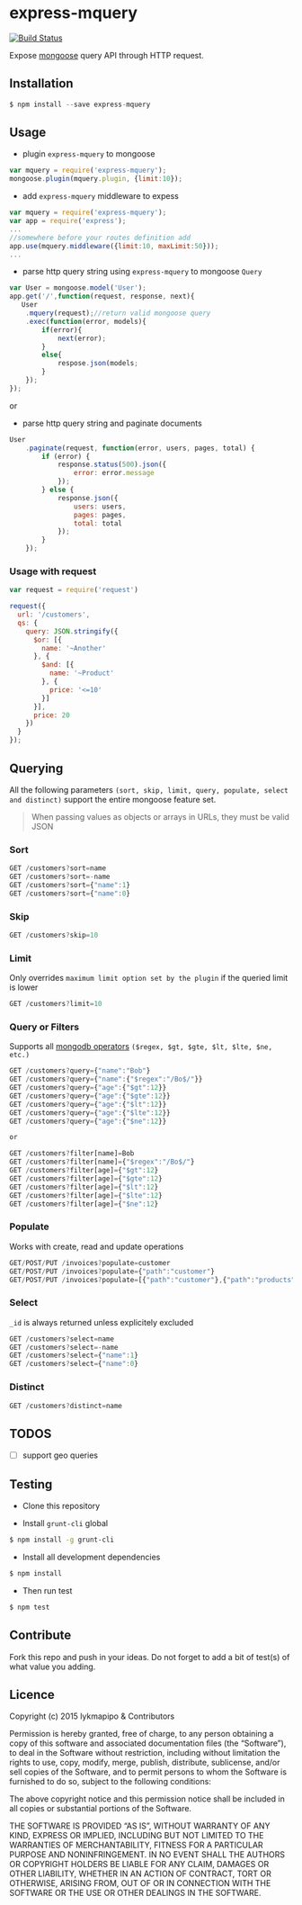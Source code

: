 express-mquery
====================

[![Build Status](https://travis-ci.org/lykmapipo/express-mquery.svg?branch=master)](https://travis-ci.org/lykmapipo/express-mquery)

Expose [mongoose](https://github.com/Automattic/mongoose) query API through HTTP request.

## Installation
```js
$ npm install --save express-mquery
```

## Usage
- plugin `express-mquery` to mongoose
```js
var mquery = require('express-mquery');
mongoose.plugin(mquery.plugin, {limit:10});
```

- add `express-mquery` middleware to expess
```js
var mquery = require('express-mquery');
var app = require('express');
...
//somewhere before your routes definition add
app.use(mquery.middleware({limit:10, maxLimit:50}));
...

```

- parse http query string using `express-mquery` to mongoose `Query`
```js
var User = mongoose.model('User');
app.get('/',function(request, response, next){
   User
    .mquery(request);//return valid mongoose query
    .exec(function(error, models){
        if(error){
            next(error);
        }
        else{
            respose.json(models;
        }
    }); 
});
```
or

- parse http query string and paginate documents
```js
User
    .paginate(request, function(error, users, pages, total) {
        if (error) {
            response.status(500).json({
                error: error.message
            });
        } else {
            response.json({
                users: users,
                pages: pages,
                total: total
            });
        }
    });
```

### Usage with request
```js
var request = require('request')

request({
  url: '/customers',
  qs: {
    query: JSON.stringify({
      $or: [{
        name: '~Another'
      }, {
        $and: [{
          name: '~Product'
        }, {
          price: '<=10'
        }]
      }],
      price: 20
    })
  }
});
```

## Querying
All the following parameters `(sort, skip, limit, query, populate, select and distinct)` support the entire mongoose feature set.

>When passing values as objects or arrays in URLs, they must be valid JSON

### Sort
```js
GET /customers?sort=name
GET /customers?sort=-name
GET /customers?sort={"name":1}
GET /customers?sort={"name":0}
```

### Skip
```js
GET /customers?skip=10
```

### Limit
Only overrides `maximum limit option set by the plugin` if the queried limit is lower
```js
GET /customers?limit=10
```

### Query or Filters
Supports all [mongodb operators](https://docs.mongodb.com/manual/reference/operator/query/) `($regex, $gt, $gte, $lt, $lte, $ne, etc.)`

```js
GET /customers?query={"name":"Bob"}
GET /customers?query={"name":{"$regex":"/Bo$/"}}
GET /customers?query={"age":{"$gt":12}}
GET /customers?query={"age":{"$gte":12}}
GET /customers?query={"age":{"$lt":12}}
GET /customers?query={"age":{"$lte":12}}
GET /customers?query={"age":{"$ne":12}}

or

GET /customers?filter[name]=Bob
GET /customers?filter[name]={"$regex":"/Bo$/"}
GET /customers?filter[age]={"$gt":12}
GET /customers?filter[age]={"$gte":12}
GET /customers?filter[age]={"$lt":12}
GET /customers?filter[age]={"$lte":12}
GET /customers?filter[age]={"$ne":12}
```

### Populate
Works with create, read and update operations

```js
GET/POST/PUT /invoices?populate=customer
GET/POST/PUT /invoices?populate={"path":"customer"}
GET/POST/PUT /invoices?populate=[{"path":"customer"},{"path":"products"}]
```

### Select
`_id` is always returned unless explicitely excluded

```js
GET /customers?select=name
GET /customers?select=-name
GET /customers?select={"name":1}
GET /customers?select={"name":0}
```

### Distinct
```js
GET /customers?distinct=name
```

## TODOS
- [ ] support geo queries

## Testing

* Clone this repository

* Install `grunt-cli` global

```sh
$ npm install -g grunt-cli
```

* Install all development dependencies

```sh
$ npm install
```

* Then run test

```sh
$ npm test
```

## Contribute

Fork this repo and push in your ideas. Do not forget to add a bit of test(s) of what value you adding.

## Licence

Copyright (c) 2015 lykmapipo & Contributors

Permission is hereby granted, free of charge, to any person obtaining a copy of this software and associated documentation files (the “Software”), to deal in the Software without restriction, including without limitation the rights to use, copy, modify, merge, publish, distribute, sublicense, and/or sell copies of the Software, and to permit persons to whom the Software is furnished to do so, subject to the following conditions:

The above copyright notice and this permission notice shall be included in all copies or substantial portions of the Software.

THE SOFTWARE IS PROVIDED “AS IS”, WITHOUT WARRANTY OF ANY KIND, EXPRESS OR IMPLIED, INCLUDING BUT NOT LIMITED TO THE WARRANTIES OF MERCHANTABILITY, FITNESS FOR A PARTICULAR PURPOSE AND NONINFRINGEMENT. IN NO EVENT SHALL THE AUTHORS OR COPYRIGHT HOLDERS BE LIABLE FOR ANY CLAIM, DAMAGES OR OTHER LIABILITY, WHETHER IN AN ACTION OF CONTRACT, TORT OR OTHERWISE, ARISING FROM, OUT OF OR IN CONNECTION WITH THE SOFTWARE OR THE USE OR OTHER DEALINGS IN THE SOFTWARE. 
